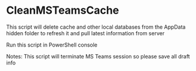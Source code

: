 # CleanMSTeamsCache
This script will delete cache and other local databases from the AppData hidden folder to refresh it and pull latest information from server

Run this script in PowerShell console

Notes: This script will terminate MS Teams session so please save all draft info
